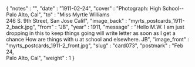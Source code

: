 {
  "notes" : "",
  "date" : "1911-02-24",
  "cover" : "Photograph: High School--Palo Alto, Cal",
  "to" : "Miss Myrtle Williams<br> 246 S. 9th Street, San Jose Calif",
  "image_back" : "myrts_postcards_1911-2_back.jpg",
  "from" : "JB",
  "year" : 1911,
  "message" : "Hello M.W. I am just dropping in this to keep things going will write letter as soon as I get a chance How are things with u at school and elsewhere. JB",
  "image_front" : "myrts_postcards_1911-2_front.jpg",
  "slug" : "card073",
  "postmark" : "Feb 24,<br>Palo Alto, Cal",
  "weight" : 1
}
